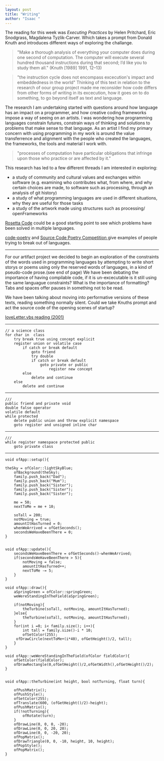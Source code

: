 ```yaml
---
layout: post
title: "Writing"
author: "Isaac "
---
```


The reading for this week was *Executing Practices* by Helen Pritchard, Eric Snodgrass, Magdalena Tyzlik-Carver. Which takes a prompt from Donald Knuth and introduces different ways of exploring the challange. 

>"Make a thorough analysis of everything your computer does during one second of computation. The computer will execute several hundred thousand instructions during that second;
I’d like you to study them all." (Knuth [1989] 1991, 12–13)

>"the instruction cycle does not encompass excecution's impact and embeddedness in the world" 
Thinking of this text in relation to the research of oour group project made me reconsider how code differs from other forms of writing in its excecution, how it goes on to do something, to go beyond itself as text and language. 

The research I am undertaking started with questions around how language has an impact on a programmer, and how creative coding frameworks impose a way of seeing on an artists. I was wondering how programming languages constrain futures, constrain ways of thinking and solutions to problems that make sense to that language. As an artist I find my primary concern with using programming in my work is around the value transferrence and alignment with the people who created the languages, the frameworks, the tools and material I work with.  
>"processes of computation have particular obligations that infringe upon those who practice or are affected by it."

This research has led to a few different threads I am interested in exploring:

* a study of community and cultural values and exchanges within software (e.g. examining who contributes what, from where, and why certain choices are made, to software such as processing, through an analysis of git history)
* a study of what programming languages are used in different situations, why they are useful for those tasks
* a study of the artwork made using structures such as processing/ openFrameworks 


[Rosetta Code](http://rosettacode.org/wiki/Rosetta_Code) could be a good starting point to see which problems have been solved in multiple languages. 


[code-poetry](http://code-poetry.com/) and [Source Code Poetry Competition
](http://sourcecodepoetry.com/) give examples of people trying to break out of languages. 

------------------

For our artifact project we decided to begin an exploration of the constraints of the words used in programming languages by attempting to write short storys or poems using only the reserved words of languages, in a kind of pseudo-code prose.(see end of page) We have been debating the importance of having compilable code, if it is un-excecutable is it still using the same languague constraints? What is the importance of formatting? Tabs and spaces offer pauses in something not to be read. 

We have been talking about moving into performative versions of these texts, reading something normally silent. Could we take Knuths prompt and act the source code of the opening scenes of startup? 

[loveLetter.vbs reading (2001)](https://transmediale.de/content/lovelettervbs-reading)

-------------
	// a science class
	for char in  class
		try break true using concept explicit
		register union or volatile case
			if catch or break default
				goto friend
				try double 
				if catch or break default
					goto private or public 
						register new concept
			else
				delete and continue
		else
			delete and continue
			
-------------
			
	///
	public friend and private void
	double false operator
	volatile default
	while protected 
		delete public union and throw explicit namespace
		goto register and unsigned inline char 

-------------

	///
	while register namespace protected public
		goto private class


-------------


	void ofApp::setup(){
    
    theSky = ofColor::lightSkyBlue;
    	ofBackground(theSky);
    	family.push_back("Dad");
    	family.push_back("Mum");
    	family.push_back("Sister");
    	family.push_back("Sister");
    	family.push_back("Sister");
    
    	me = 50;
    	nextToMe = me + 10;

    	soTall = 200;
    	notMoving = true;
    	amountItHasTurned = 0;
    	whenWeArrived = ofGetSeconds();
    	secondsWeHaveBeenThere = 0;
	}


	void ofApp::update(){
    	secondsWeHaveBeenThere = ofGetSeconds()-whenWeArrived;
    	if(secondsWeHaveBeenThere > 5){
        	notMoving = false;
        	amountItHasTurned++;
        	nextToMe -= 5;
    	}
	}

	void ofApp::draw(){
    	aSpringGreen = ofColor::springGreen;
    	weWereStandingInTheField(aSpringGreen);
    
    	if(notMoving){
        	theTurbine(soTall, notMoving, amountItHasTurned);
    	}else{
        	theTurbine(soTall, notMoving, amountItHasTurned);
    	}
    	for(int i =0; i< family.size(); i++){
        	int tall = family.size()-i * 10;
        	ofSetColor(255);
       	 ofDrawCircle(nextToMe+(i*40), ofGetHeight()/2, tall);
    	}
	}

	void ofApp::weWereStandingInTheField(ofColor fieldColor){
    	ofSetColor(fieldColor);
    	ofDrawRectangle(0,ofGetHeight()/2,ofGetWidth(),ofGetHeight()/2);
	}


	void ofApp::theTurbine(int height, bool notTurning, float turn){
    
    	ofPushMatrix();
    	ofPushStyle();
    	ofSetColor(255);
    	ofTranslate(600, (ofGetHeight()/2)-height);
    	ofPushMatrix();
    	if(!notTurning){
    	    ofRotate(turn);
    	}
    	ofDrawLine(0, 0, 0, -20);
    	ofDrawLine(0, 0, 20, 20);
    	ofDrawLine(0, 0, -20, 20);
    	ofPopMatrix();
    	ofDrawTriangle(0, 0, -10, height, 10, height);
    	ofPopStyle();
    	ofPopMatrix();
	}
